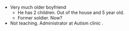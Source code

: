 - Very much older boyfriend
	- He has 2 children. Out of the house and 5 year old.
	- Former soldier. Now?
- Not teaching. Administrator at Autism clinic .